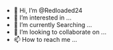 - 👋 Hi, I’m @Redloaded24
- 👀 I’m interested in ...
- 🌱 I’m currently Searching ...
- 💞️ I’m looking to collaborate on ...
- 📫 How to reach me ...

<!---
Redloaded24/Redloaded24 is a ✨ special ✨ repository because its `README.md` (this file) appears on your GitHub profile.
You can click the Preview link to take a look at your changes.
--->

